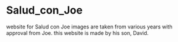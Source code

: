 # Salud_con_Joe
website for Salud con Joe
images are taken from various years with approval from Joe. 
this website is made by his son, David. 
